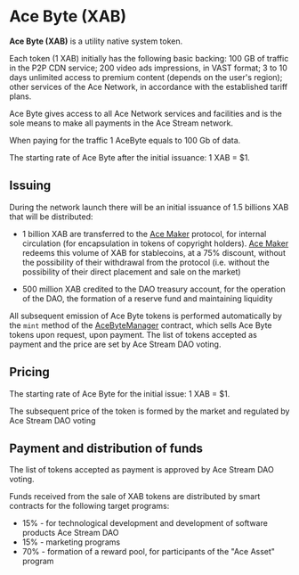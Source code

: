 # Ace Byte (XAB)

**Ace Byte (XAB)** is a utility native system token.

Each token (1 XAB) initially has the following basic backing: 100 GB of traffic in the P2P CDN service; 200 video ads impressions, in VAST format; 3 to 10 days unlimited access to premium content (depends on the user's region); other services of the Ace Network, in accordance with the established tariff plans.

Ace Byte gives access to all Ace Network services and facilities and is the sole means to make all payments in the Ace Stream network.

When paying for the traffic 1 AceByte equals to 100 Gb of data.

The starting rate of Ace Byte after the initial issuance: 1 XAB = $1.


## Issuing

During the network launch there will be an initial issuance of 1.5 billions XAB that will be distributed:

- 1 billion XAB are transferred to the [Ace Maker][9] protocol, for internal circulation (for encapsulation in tokens of copyright holders). [Ace Maker][9] redeems this volume of XAB for stablecoins, at a 75% discount, without the possibility of their withdrawal from the protocol (i.e. without the possibility of their direct placement and sale on the market)

- 500 million XAB credited to the DAO treasury account, for the operation of the DAO, the formation of a reserve fund and maintaining liquidity

All subsequent emission of Ace Byte tokens is performed automatically by the `mint` method of the [AceByteManager][1] contract, which sells Ace Byte tokens upon request, upon payment. The list of tokens accepted as payment and the price are set by Ace Stream DAO voting.


## Pricing

The starting rate of Ace Byte for the initial issue: 1 XAB = $1.

The subsequent price of the token is formed by the market and regulated by Ace Stream DAO voting


## Payment and distribution of funds

The list of tokens accepted as payment is approved by Ace Stream DAO voting.

Funds received from the sale of XAB tokens are distributed by smart contracts for the following target programs:

- 15% - for technological development and development of software products Ace Stream DAO
- 15% - marketing programs
- 70% - formation of a reward pool, for participants of the "Ace Asset" program



[1]: ../list-of-operations/ace-byte-manager.md
[2]: ../glossary/system-smart-contracts.md
[3]: ../list-of-operations/ace-asset.md
[5]: ../services/ace-asset.md
[7]: ../system-tokens/ace-time.md
[8]: ../system-tokens/ace-asset.md
[9]: https://acemakerdao.com/
